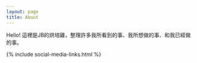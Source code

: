 ```yaml
---
layout: page
title: About
---
```


Hello! 這裡是JB的烘培雞，整理許多我所看到的事、我所想做的事、和我已經做的事。

{% include social-media-links.html %}
